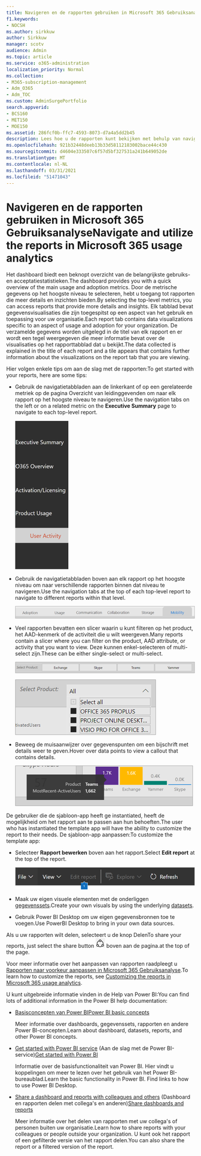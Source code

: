 ```yaml
---
title: Navigeren en de rapporten gebruiken in Microsoft 365 Gebruiksanalyse
f1.keywords:
- NOCSH
ms.author: sirkkuw
author: Sirkkuw
manager: scotv
audience: Admin
ms.topic: article
ms.service: o365-administration
localization_priority: Normal
ms.collection:
- M365-subscription-management
- Adm_O365
- Adm_TOC
ms.custom: AdminSurgePortfolio
search.appverid:
- BCS160
- MET150
- MOE150
ms.assetid: 286fcf0b-ffc7-4593-8073-d7a4a5dd2b45
description: Lees hoe u de rapporten kunt bekijken met behulp van navigatietabbladen en filters.
ms.openlocfilehash: 921b32448deeb13b33d58112183002bace44c430
ms.sourcegitcommit: d4604e333507c6f57d5bf327531a241b649052de
ms.translationtype: MT
ms.contentlocale: nl-NL
ms.lasthandoff: 03/31/2021
ms.locfileid: "51471043"
---
```

# <a name="navigate-and-utilize-the-reports-in-microsoft-365-usage-analytics"></a><span data-ttu-id="4b137-103">Navigeren en de rapporten gebruiken in Microsoft 365 Gebruiksanalyse</span><span class="sxs-lookup"><span data-stu-id="4b137-103">Navigate and utilize the reports in Microsoft 365 usage analytics</span></span>

<span data-ttu-id="4b137-104">Het dashboard biedt een beknopt overzicht van de belangrijkste gebruiks- en acceptatiestatistieken.</span><span class="sxs-lookup"><span data-stu-id="4b137-104">The dashboard provides you with a quick overview of the main usage and adoption metrics.</span></span> <span data-ttu-id="4b137-105">Door de metrische gegevens op het hoogste niveau te selecteren, hebt u toegang tot rapporten die meer details en inzichten bieden.</span><span class="sxs-lookup"><span data-stu-id="4b137-105">By selecting the top-level metrics, you can access reports that provide more details and insights.</span></span> <span data-ttu-id="4b137-106">Elk tabblad bevat gegevensvisualisaties die zijn toegespitst op een aspect van het gebruik en toepassing voor uw organisatie.</span><span class="sxs-lookup"><span data-stu-id="4b137-106">Each report tab contains data visualizations specific to an aspect of usage and adoption for your organization.</span></span> <span data-ttu-id="4b137-107">De verzamelde gegevens worden uitgelegd in de titel van elk rapport en er wordt een tegel weergegeven die meer informatie bevat over de visualisaties op het rapporttabblad dat u bekijkt.</span><span class="sxs-lookup"><span data-stu-id="4b137-107">The data collected is explained in the title of each report and a tile appears that contains further information about the visualizations on the report tab that you are viewing.</span></span>

<span data-ttu-id="4b137-108">Hier volgen enkele tips om aan de slag met de rapporten:</span><span class="sxs-lookup"><span data-stu-id="4b137-108">To get started with your reports, here are some tips:</span></span>

- <span data-ttu-id="4b137-109">Gebruik de navigatietabbladen aan de linkerkant  of op een gerelateerde metriek op de pagina Overzicht van leidinggevenden om naar elk rapport op het hoogste niveau te navigeren.</span><span class="sxs-lookup"><span data-stu-id="4b137-109">Use the navigation tabs on the left or on a related metric on the **Executive Summary** page to navigate to each top-level report.</span></span>

    ![Toont de navigatietabbladen aan de linkerkant](../../media/navigate-usage-analytics1.png)

- <span data-ttu-id="4b137-111">Gebruik de navigatietabbladen boven aan elk rapport op het hoogste niveau om naar verschillende rapporten binnen dat niveau te navigeren.</span><span class="sxs-lookup"><span data-stu-id="4b137-111">Use the navigation tabs at the top of each top-level report to navigate to different reports within that level.</span></span>

    ![Toont de navigatietabbladen boven aan elk rapport](../../media/navigate-usage-analytics2.png)

- <span data-ttu-id="4b137-113">Veel rapporten bevatten een slicer waarin u kunt filteren op het product, het AAD-kenmerk of de activiteit die u wilt weergeven.</span><span class="sxs-lookup"><span data-stu-id="4b137-113">Many reports contain a slicer where you can filter on the product, AAD attribute, or activity that you want to view.</span></span> <span data-ttu-id="4b137-114">Deze kunnen enkel-selecteren of multi-select zijn.</span><span class="sxs-lookup"><span data-stu-id="4b137-114">These can be either single-select or multi-select.</span></span>

    ![Toont een slicer](../../media/navigate-usage-analytics3.png)

    ![Toont een slicer](../../media/navigate-usage-analytics4.png)


- <span data-ttu-id="4b137-117">Beweeg de muisaanwijzer over gegevenspunten om een bijschrift met details weer te geven.</span><span class="sxs-lookup"><span data-stu-id="4b137-117">Hover over data points to view a callout that contains details.</span></span>

    ![Toont het voorbeeld van de muisaanwijzer](../../media/navigate-usage-analytics6.png)

<span data-ttu-id="4b137-119">De gebruiker die de sjabloon-app heeft ge instantiated, heeft de mogelijkheid om het rapport aan te passen aan hun behoeften.</span><span class="sxs-lookup"><span data-stu-id="4b137-119">The user who has instantiated the template app will have the ability to customize the report to their needs.</span></span> <span data-ttu-id="4b137-120">De sjabloon-app aanpassen:</span><span class="sxs-lookup"><span data-stu-id="4b137-120">To customize the template app:</span></span>

- <span data-ttu-id="4b137-121">Selecteer **Rapport bewerken** boven aan het rapport.</span><span class="sxs-lookup"><span data-stu-id="4b137-121">Select **Edit report** at the top of the report.</span></span>

    ![Toont Rapport bewerken](../../media/navigate-usage-analytics7.png)


- <span data-ttu-id="4b137-123">Maak uw eigen visuele elementen met de onderliggen [gegevenssets](usage-analytics-data-model.md).</span><span class="sxs-lookup"><span data-stu-id="4b137-123">Create your own visuals by using the underlying [datasets](usage-analytics-data-model.md).</span></span>

- <span data-ttu-id="4b137-124">Gebruik Power BI Desktop om uw eigen gegevensbronnen toe te voegen.</span><span class="sxs-lookup"><span data-stu-id="4b137-124">Use PowerBI Desktop to bring in your own data sources.</span></span>

<span data-ttu-id="4b137-125">Als u uw rapporten wilt delen, selecteert u de knop Delen</span><span class="sxs-lookup"><span data-stu-id="4b137-125">To share your reports, just select the share button</span></span> ![Power BI Share icon](../../media/dbb0569d-2013-4f9d-ab9d-d01b09631b92.png) <span data-ttu-id="4b137-127">boven aan de pagina.</span><span class="sxs-lookup"><span data-stu-id="4b137-127">at the top of the page.</span></span>

<span data-ttu-id="4b137-128">Voor meer informatie over het aanpassen van rapporten raadpleegt u [Rapporten naar voorkeur aanpassen in Microsoft 365 Gebruiksanalyse](customize-reports.md).</span><span class="sxs-lookup"><span data-stu-id="4b137-128">To learn how to customize the reports, see [Customizing the reports in Microsoft 365 usage analytics](customize-reports.md).</span></span>

<span data-ttu-id="4b137-129">U kunt uitgebreide informatie vinden in de Help van Power BI:</span><span class="sxs-lookup"><span data-stu-id="4b137-129">You can find lots of additional information in the Power BI help documentation:</span></span>

- [<span data-ttu-id="4b137-130">Basisconcepten van Power BI</span><span class="sxs-lookup"><span data-stu-id="4b137-130">Power BI basic concepts</span></span>](/power-bi/service-basic-concepts)

    <span data-ttu-id="4b137-131">Meer informatie over dashboards, gegevenssets, rapporten en andere Power BI-concepten.</span><span class="sxs-lookup"><span data-stu-id="4b137-131">Learn about dashboard, datasets, reports, and other Power BI concepts.</span></span>

- <span data-ttu-id="4b137-132">[Get started with Power BI service](/power-bi/service-get-started?wt.mc_id=O365_Reports_PBI_contentpack) (Aan de slag met de Power BI-service)</span><span class="sxs-lookup"><span data-stu-id="4b137-132">[Get started with Power BI](/power-bi/service-get-started?wt.mc_id=O365_Reports_PBI_contentpack)</span></span>

    <span data-ttu-id="4b137-p104">Informatie over de basisfunctionaliteit van Power BI. Hier vindt u koppelingen om meer te lezen over het gebruik van het Power BI-bureaublad.</span><span class="sxs-lookup"><span data-stu-id="4b137-p104">Learn the basic functionality in Power BI. Find links to how to use Power BI Desktop.</span></span>

- <span data-ttu-id="4b137-135">[Share a dashboard and reports with colleagues and others](/power-bi/service-share-dashboards) (Dashboard en rapporten delen met collega's en anderen)</span><span class="sxs-lookup"><span data-stu-id="4b137-135">[Share dashboards and reports](/power-bi/service-share-dashboards)</span></span>

    <span data-ttu-id="4b137-136">Meer informatie over het delen van rapporten met uw collega's of personen buiten uw organisatie.</span><span class="sxs-lookup"><span data-stu-id="4b137-136">Learn how to share reports with your colleagues or people outside your organization.</span></span> <span data-ttu-id="4b137-137">U kunt ook het rapport of een gefilterde versie van het rapport delen.</span><span class="sxs-lookup"><span data-stu-id="4b137-137">You can also share the report or a filtered version of the report.</span></span>